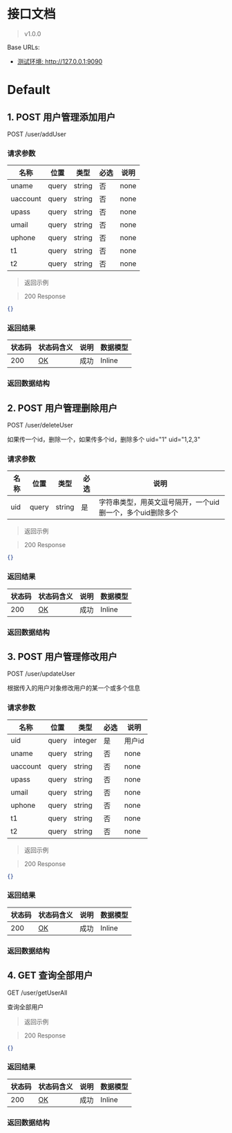 # 接口文档

> v1.0.0

Base URLs:

* <a href="http://127.0.0.1:9090">测试环境: http://127.0.0.1:9090</a>

# Default

## 1. POST 用户管理添加用户

POST /user/addUser

### 请求参数

|名称|位置|类型|必选|说明|
|---|---|---|---|---|
|uname|query|string| 否 |none|
|uaccount|query|string| 否 |none|
|upass|query|string| 否 |none|
|umail|query|string| 否 |none|
|uphone|query|string| 否 |none|
|t1|query|string| 否 |none|
|t2|query|string| 否 |none|

> 返回示例

> 200 Response

```json
{}
```

### 返回结果

|状态码|状态码含义|说明|数据模型|
|---|---|---|---|
|200|[OK](https://tools.ietf.org/html/rfc7231#section-6.3.1)|成功|Inline|

### 返回数据结构

## 2. POST 用户管理删除用户

POST /user/deleteUser

如果传一个id，删除一个，如果传多个id，删除多个
uid="1"
uid="1,2,3"

### 请求参数

| 名称 | 位置  | 类型   | 必选 | 说明                                                       |
| ---- | ----- | ------ | ---- | ---------------------------------------------------------- |
| uid  | query | string | 是   | 字符串类型，用英文逗号隔开，一个uid删一个，多个uid删除多个 |

> 返回示例

> 200 Response

```json
{}
```

### 返回结果

| 状态码 | 状态码含义                                              | 说明 | 数据模型 |
| ------ | ------------------------------------------------------- | ---- | -------- |
| 200    | [OK](https://tools.ietf.org/html/rfc7231#section-6.3.1) | 成功 | Inline   |

### 返回数据结构

## 3. POST 用户管理修改用户

POST /user/updateUser

根据传入的用户对象修改用户的某一个或多个信息

### 请求参数

| 名称     | 位置  | 类型    | 必选 | 说明   |
| -------- | ----- | ------- | ---- | ------ |
| uid      | query | integer | 是   | 用户id |
| uname    | query | string  | 否   | none   |
| uaccount | query | string  | 否   | none   |
| upass    | query | string  | 否   | none   |
| umail    | query | string  | 否   | none   |
| uphone   | query | string  | 否   | none   |
| t1       | query | string  | 否   | none   |
| t2       | query | string  | 否   | none   |

> 返回示例

> 200 Response

```json
{}
```

### 返回结果

| 状态码 | 状态码含义                                              | 说明 | 数据模型 |
| ------ | ------------------------------------------------------- | ---- | -------- |
| 200    | [OK](https://tools.ietf.org/html/rfc7231#section-6.3.1) | 成功 | Inline   |

### 返回数据结构

## 4. GET 查询全部用户

GET /user/getUserAll

查询全部用户

> 返回示例

> 200 Response

```json
{}
```

### 返回结果

| 状态码 | 状态码含义                                              | 说明 | 数据模型 |
| ------ | ------------------------------------------------------- | ---- | -------- |
| 200    | [OK](https://tools.ietf.org/html/rfc7231#section-6.3.1) | 成功 | Inline   |

### 返回数据结构
